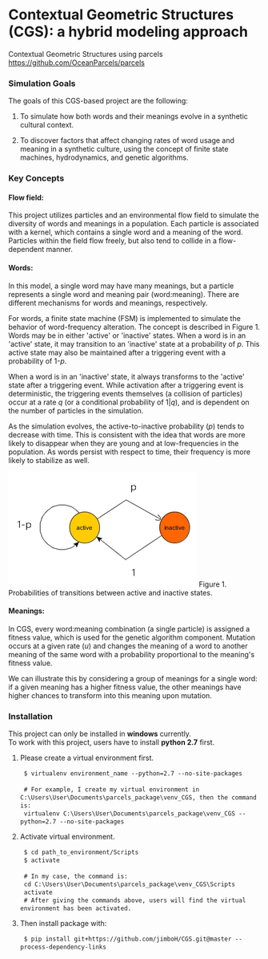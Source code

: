 # Contextual Geometric Structures (CGS): a hybrid modeling approach
Contextual Geometric Structures using parcels <https://github.com/OceanParcels/parcels>


### Simulation Goals
The goals of this CGS-based project are the following:

1. To simulate how both words and their meanings evolve in a synthetic cultural context.

2. To discover factors that affect changing rates of word usage and meaning in a synthetic culture, using the concept of finite state machines, hydrodynamics, and genetic algorithms.

### Key Concepts

#### Flow field:
This project utilizes particles and an environmental flow field to simulate the diversity of words and meanings in a population. Each particle is associated with a kernel, which contains a single word and a meaning of the word. Particles within the field flow freely, but also tend to collide in a flow-dependent manner.

#### Words:  
In this model, a single word may have many meanings, but a particle represents a single word and meaning pair (word:meaning). There are different mechanisms for words and meanings, respectively. 

For words, a finite state machine (FSM) is implemented to simulate the behavior of word-frequency alteration. The concept is described in Figure 1. Words may be in either 'active' or 'inactive' states. When a word is in an 'active' state, it may transition to an 'inactive' state at a probability of _p_. This active state may also be maintained after a triggering event with a probability of 1-_p_. 

When a word is in an 'inactive' state, it always transforms to the 'active' state after a triggering event. While activation after a triggering event is deterministic, the triggering events themselves (a collision of particles) occur at a rate _q_ (or a conditional probability of 1|_q_), and is dependent on the number of particles in the simulation. 

As the simulation evolves, the active-to-inactive probability (_p_) tends to decrease with time. This is consistent with the idea that words are more likely to disappear when they are young and at low-frequencies in the population. As words persist with respect to time, their frequency is more likely to stabilize as well.

![](/image/word.jpg)
Figure 1. Probabilities of transitions between active and inactive states.

#### Meanings:
In CGS, every word:meaning combination (a single particle) is assigned a fitness value, which is used for the genetic algorithm component. Mutation occurs at a given rate (_u_) and changes the meaning of a word to another meaning of the same word with a probability proportional to the meaning's fitness value. 

We can illustrate this by considering a group of meanings for a single word: if a given meaning has a higher fitness value, the other meanings have higher chances to transform into this meaning upon mutation.

### Installation
This project can only be installed in **windows** currently.     
To work with this project, users have to install **python 2.7** first.
1. Please create a virtual environment first.  
	
   		$ virtualenv environment_name --python=2.7 --no-site-packages
        
        # For example, I create my virtual environment in C:\Users\User\Documents\parcels_package\venv_CGS, then the command is:  
        virtualenv C:\Users\User\Documents\parcels_package\venv_CGS --python=2.7 --no-site-packages
2. Activate virtual environment.  
	  
		$ cd path_to_environment/Scripts  
    	$ activate
        
        # In my case, the command is:
        cd C:\Users\User\Documents\parcels_package\venv_CGS\Scripts
        activate
        # After giving the commands above, users will find the virtual environment has been activated.
3. Then install package with:
	
		$ pip install git+https://github.com/jimboH/CGS.git@master --process-dependency-links

 
